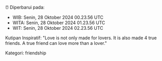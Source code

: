 ⏰ Diperbarui pada:
- WIB: Senin, 28 Oktober 2024 00.23.56 UTC
- WITA: Senin, 28 Oktober 2024 01.23.56 UTC
- WIT: Senin, 28 Oktober 2024 02.23.56 UTC

Kutipan Inspiratif:
"Love is not only made for lovers. It is also made 4 true friends. A true friend can love more than a lover."


Kategori: friendship

